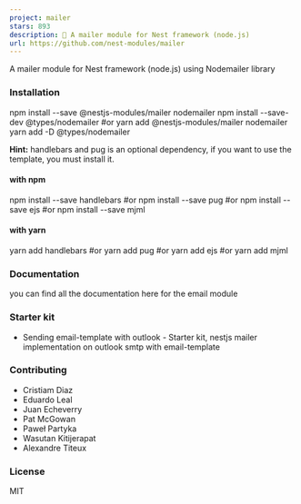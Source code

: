 ```yaml
---
project: mailer
stars: 893
description: 📨 A mailer module for Nest framework (node.js)
url: https://github.com/nest-modules/mailer
---
```


A mailer module for Nest framework (node.js) using Nodemailer library

### Installation

npm install --save @nestjs-modules/mailer nodemailer
npm install --save-dev @types/nodemailer
#or
yarn add @nestjs-modules/mailer nodemailer
yarn add -D @types/nodemailer

**Hint:** handlebars and pug is an optional dependency, if you want to use the template, you must install it.

#### with npm

npm install --save handlebars
#or
npm install --save pug
#or
npm install --save ejs
#or
npm install --save mjml

#### with yarn

yarn add handlebars
#or
yarn add pug
#or
yarn add ejs
#or
yarn add mjml

### Documentation

you can find all the documentation here for the email module

### Starter kit

-   Sending email-template with outlook - Starter kit, nestjs mailer implementation on outlook smtp with email-template

### Contributing

-   Cristiam Diaz
-   Eduardo Leal
-   Juan Echeverry
-   Pat McGowan
-   Paweł Partyka
-   Wasutan Kitijerapat
-   Alexandre Titeux

### License

MIT
